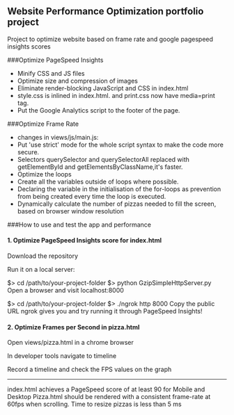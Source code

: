 ## Website Performance Optimization portfolio project

Project to optimize website based on frame rate and google pagespeed insights scores

###Optimize PageSpeed Insights

- Minify CSS and JS files
- Optimize size and compression of images
- Eliminate render-blocking JavaScript and CSS in index.html
- style.css is inlined in index.html. and print.css now have media=print tag.
- Put the Google Analytics script to the footer of the page.


###Optimize Frame Rate
- changes in views/js/main.js:
- Put 'use strict'  mode for the whole script syntax to make the code more secure.
- Selectors querySelector and querySelectorAll replaced with getElementById and getElementsByClassName,it's faster.
- Optimize the loops
- Create all the variables outside of loops where possible.
- Declaring the variable in the initialisation of the for-loops as prevention from being created every time the loop is executed.
- Dynamically calculate the number of pizzas needed to fill the screen, based on browser window resolution


###How to use and test the app and performance

#### 1. Optimize PageSpeed Insights score for index.html

Download the repository

Run it on a local server:

$> cd /path/to/your-project-folder
$> python GzipSimpleHttpServer.py
Open a browser and visit localhost:8000

$> cd /path/to/your-project-folder
$> ./ngrok http 8000
Copy the public URL ngrok gives you and try running it through PageSpeed Insights!

#### 2. Optimize Frames per Second in pizza.html

Open views/pizza.html in a chrome browser

In developer tools navigate to timeline

Record a timeline and check the FPS values on the graph

-----------------------------------------------
index.html achieves a PageSpeed score of at least 90 for Mobile and Desktop
Pizza.html should be rendered with a consistent frame-rate at 60fps when scrolling.
Time to resize pizzas is less than 5 ms

